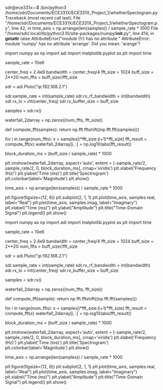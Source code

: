 sdr@ece331x:~$ /bin/python3 /home/sdr/Documents/ECE331X/ECE331X_Project_1/whetherSpectogram.py
Traceback (most recent call last):
  File "/home/sdr/Documents/ECE331X/ECE331X_Project_1/whetherSpectogram.py", line 42, in <module>
    time_axis = np.arrange(len(samples)) / sample_rate * 1000
  File "/home/sdr/.local/lib/python3.10/site-packages/numpy/__init__.py", line 414, in __getattr__
    raise AttributeError("module {!r} has no attribute "
AttributeError: module 'numpy' has no attribute 'arrange'. Did you mean: 'arange'?




import numpy as np
import adi
import matplotlib.pyplot as plt
import time

sample_rate = 10e6

center_freq = 2.4e9
bandwidth = center_freq/4
fft_size = 1024
buff_size = 2**20
num_ffts = buff_size//fft_size

sdr = adi.Pluto("ip:192.168.2.1")

sdr.sample_rate = int(sample_rate)
sdr.rx_rf_bandwidth = int(bandwidth)
sdr.rx_lo = int(center_freq)
sdr.rx_buffer_size = buff_size

samples = sdr.rx()

waterfall_2darray = np.zeros((num_ffts, fft_size))

def compute_fft(samples):
    return np.fft.fftshift((np.fft.fft(samples)))

for i in range(num_ffts):
    x = samples[i*fft_size:(i+1)*fft_size]
    fft_result = compute_fft(x)
    waterfall_2darray[i, :] = np.log10(abs(fft_result))

block_duration_ms = (buff_size / sample_rate) * 1000

plt.imshow(waterfall_2darray, aspect='auto', extent = [-sample_rate/2, sample_rate/2, 0, block_duration_ms], cmap='viridis')
plt.xlabel('Frequency (Hz)')
plt.ylabel('Time (ms)')
plt.title('Spectrogram')
plt.colorbar(label='Magnitude')
plt.show()

time_axis = np.arrange(len(samples)) / sample_rate * 1000

plt.figure(figsize=(12, 6))
plt.subplot(2, 1, 1)
plt.plot(time_axis, samples.real, label="Real")
plt.plot(time_axis, samples.imag, label="Imaginary")
plt.xlabel("Time (ms)")
plt.ylabel("Amplitude")
plt.title("Time-Domain Signal")
plt.legend()
plt.show()

import numpy as np
import adi
import matplotlib.pyplot as plt
import time

sample_rate = 10e6

center_freq = 2.4e9
bandwidth = center_freq/4
fft_size = 1024
buff_size = 2**20
num_ffts = buff_size//fft_size

sdr = adi.Pluto("ip:192.168.2.1")

sdr.sample_rate = int(sample_rate)
sdr.rx_rf_bandwidth = int(bandwidth)
sdr.rx_lo = int(center_freq)
sdr.rx_buffer_size = buff_size

samples = sdr.rx()

waterfall_2darray = np.zeros((num_ffts, fft_size))

def compute_fft(sample):
    return np.fft.fftshift((np.fft.fft(samples)))

for i in range(num_ffts):
    x = samples[i*fft_size:(i+1)*fft_size]
    fft_result = compute_fft(x)
    waterfall_2darray[i, :] = np.log10(abs(fft_result))

block_duration_ms = (buff_size / sample_rate) * 1000

plt.imshow(waterfall_2darray, aspect='auto', extent = [-sample_rate/2, sample_rate/2, 0, block_duration_ms], cmap='viridis')
plt.xlabel('Frequency (Hz)')
plt.ylabel('Time (ms)')
plt.title('Spectrogram')
plt.colorbar(label='Magnitude')
plt.show()

time_axis = np.arrange(len(samples)) / sample_rate * 1000

plt.figure(figsize=(12, 6))
plt.subplot(2, 1, 1)
plt.plot(time_axis, samples.real, label="Real")
plt.plot(time_axis, samples.imag, label="Imaginary")
plt.xlabel("Time (ms)")
plt.ylabel("Amplitude")
plt.title("Time-Domain Signal")
plt.legend()
plt.show()